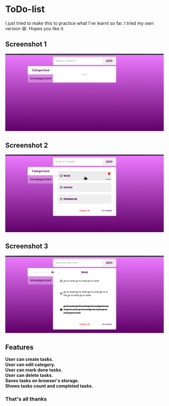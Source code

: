 # ToDo-list
I just tried to make this to practice what I've learnt so far. I tried my own version 😅. Hopes you like it.

## Screenshot 1
![to do list app](/screenshots/Screenshot1.png)

## Screenshot 2
![](/screenshots/Screenshot2.png)

## Screenshot 3
![](/screenshots/Screenshot3.png)

## Features
**User can create tasks.** <br/>
**User can edit category.** <br/>
**User can mark done tasks.** <br/>
**User can delete tasks.** <br/>
**Saves tasks on browser's storage.** <br/>
**Shows tasks count and completed tasks.** <br/>
### That's all thanks
